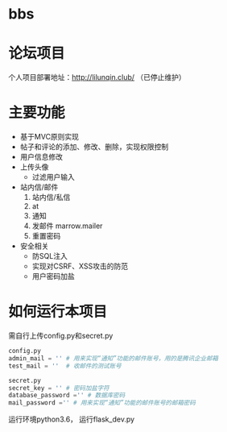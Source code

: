 # bbs
# 论坛项目
个人项目部署地址：http://lilunqin.club/ （已停止维护）

# 主要功能
- 基于MVC原则实现
- 帖子和评论的添加、修改、删除，实现权限控制
- 用户信息修改
- 上传头像
  - 过滤用户输入
- 站内信/邮件
  1. 站内信/私信
  2. at
  3. 通知
  4. 发邮件 marrow.mailer
  5. 重置密码
- 安全相关
  - 防SQL注入
  - 实现对CSRF、XSS攻击的防范
  - 用户密码加盐

# 如何运行本项目
  需自行上传config.py和secret.py
  ```python
  config.py
  admin_mail = '' # 用来实现“通知”功能的邮件账号，用的是腾讯企业邮箱
  test_mail = ''  # 收邮件的测试账号
  ```

  ```python
  secret.py
  secret_key = '' # 密码加盐字符
  database_password ='' # 数据库密码
  mail_password ='' # 用来实现“通知”功能的邮件账号的邮箱密码
  ```
  运行环境python3.6，
  运行flask_dev.py
